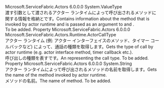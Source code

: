<Type Name="ActorMethodContext" FullName="Microsoft.ServiceFabric.Actors.Runtime.ActorMethodContext">
  <TypeSignature Language="C#" Value="public struct ActorMethodContext" />
  <TypeSignature Language="ILAsm" Value=".class public sequential ansi sealed beforefieldinit ActorMethodContext extends System.ValueType" />
  <TypeSignature Language="DocId" Value="T:Microsoft.ServiceFabric.Actors.Runtime.ActorMethodContext" />
  <TypeSignature Language="VB.NET" Value="Public Structure ActorMethodContext" />
  <TypeSignature Language="F#" Value="type ActorMethodContext = struct" />
  <AssemblyInfo>
    <AssemblyName>Microsoft.ServiceFabric.Actors</AssemblyName>
    <AssemblyVersion>6.0.0.0</AssemblyVersion>
  </AssemblyInfo>
  <Base>
    <BaseTypeName>System.ValueType</BaseTypeName>
  </Base>
  <Interfaces />
  <Docs>
    <summary>
            <span data-ttu-id="c3bed-101">渡す引数として渡されるアクター ランタイムによって呼び出されるメソッドに関する情報を格納<see cref="M:Microsoft.ServiceFabric.Actors.Runtime.ActorBase.OnPreActorMethodAsync(Microsoft.ServiceFabric.Actors.Runtime.ActorMethodContext)" />と<see cref="M:Microsoft.ServiceFabric.Actors.Runtime.ActorBase.OnPostActorMethodAsync(Microsoft.ServiceFabric.Actors.Runtime.ActorMethodContext)" />です。</span><span class="sxs-lookup"><span data-stu-id="c3bed-101">Contains information about the method that is invoked by actor runtime and is passed as an argument to <see cref="M:Microsoft.ServiceFabric.Actors.Runtime.ActorBase.OnPreActorMethodAsync(Microsoft.ServiceFabric.Actors.Runtime.ActorMethodContext)" /> and <see cref="M:Microsoft.ServiceFabric.Actors.Runtime.ActorBase.OnPostActorMethodAsync(Microsoft.ServiceFabric.Actors.Runtime.ActorMethodContext)" />.</span></span>
            </summary>
    <remarks>To be added.</remarks>
  </Docs>
  <Members>
    <Member MemberName="CallType">
      <MemberSignature Language="C#" Value="public Microsoft.ServiceFabric.Actors.Runtime.ActorCallType CallType { get; }" />
      <MemberSignature Language="ILAsm" Value=".property instance valuetype Microsoft.ServiceFabric.Actors.Runtime.ActorCallType CallType" />
      <MemberSignature Language="DocId" Value="P:Microsoft.ServiceFabric.Actors.Runtime.ActorMethodContext.CallType" />
      <MemberSignature Language="VB.NET" Value="Public ReadOnly Property CallType As ActorCallType" />
      <MemberSignature Language="F#" Value="member this.CallType : Microsoft.ServiceFabric.Actors.Runtime.ActorCallType" Usage="Microsoft.ServiceFabric.Actors.Runtime.ActorMethodContext.CallType" />
      <MemberType>Property</MemberType>
      <AssemblyInfo>
        <AssemblyName>Microsoft.ServiceFabric.Actors</AssemblyName>
        <AssemblyVersion>6.0.0.0</AssemblyVersion>
      </AssemblyInfo>
      <ReturnValue>
        <ReturnType>Microsoft.ServiceFabric.Actors.Runtime.ActorCallType</ReturnType>
      </ReturnValue>
      <Docs>
        <summary>
            <span data-ttu-id="c3bed-102">アクター ランタイム (例: アクター インターフェイスのメソッド、タイマー コールバックなど) によって、通話の種類を取得します。</span><span class="sxs-lookup"><span data-stu-id="c3bed-102">Gets the type of call by actor runtime (e.g. actor interface method, timer callback etc.).</span></span>
            </summary>
        <value>
            <span data-ttu-id="c3bed-103"><see cref="T:Microsoft.ServiceFabric.Actors.Runtime.ActorCallType" />呼び出しの種類を表すです。</span><span class="sxs-lookup"><span data-stu-id="c3bed-103">An <see cref="T:Microsoft.ServiceFabric.Actors.Runtime.ActorCallType" /> representing the call type.</span></span>
            </value>
        <remarks>To be added.</remarks>
      </Docs>
    </Member>
    <Member MemberName="MethodName">
      <MemberSignature Language="C#" Value="public string MethodName { get; }" />
      <MemberSignature Language="ILAsm" Value=".property instance string MethodName" />
      <MemberSignature Language="DocId" Value="P:Microsoft.ServiceFabric.Actors.Runtime.ActorMethodContext.MethodName" />
      <MemberSignature Language="VB.NET" Value="Public ReadOnly Property MethodName As String" />
      <MemberSignature Language="F#" Value="member this.MethodName : string" Usage="Microsoft.ServiceFabric.Actors.Runtime.ActorMethodContext.MethodName" />
      <MemberType>Property</MemberType>
      <AssemblyInfo>
        <AssemblyName>Microsoft.ServiceFabric.Actors</AssemblyName>
        <AssemblyVersion>6.0.0.0</AssemblyVersion>
      </AssemblyInfo>
      <ReturnValue>
        <ReturnType>System.String</ReturnType>
      </ReturnValue>
      <Docs>
        <summary>
            <span data-ttu-id="c3bed-104">アクター ランタイムによって呼び出されるメソッドの名前を取得します。</span><span class="sxs-lookup"><span data-stu-id="c3bed-104">Gets the name of the method invoked by actor runtime.</span></span>
            </summary>
        <value><span data-ttu-id="c3bed-105">メソッドの名前。</span><span class="sxs-lookup"><span data-stu-id="c3bed-105">The name of method.</span></span></value>
        <remarks>To be added.</remarks>
      </Docs>
    </Member>
  </Members>
</Type>